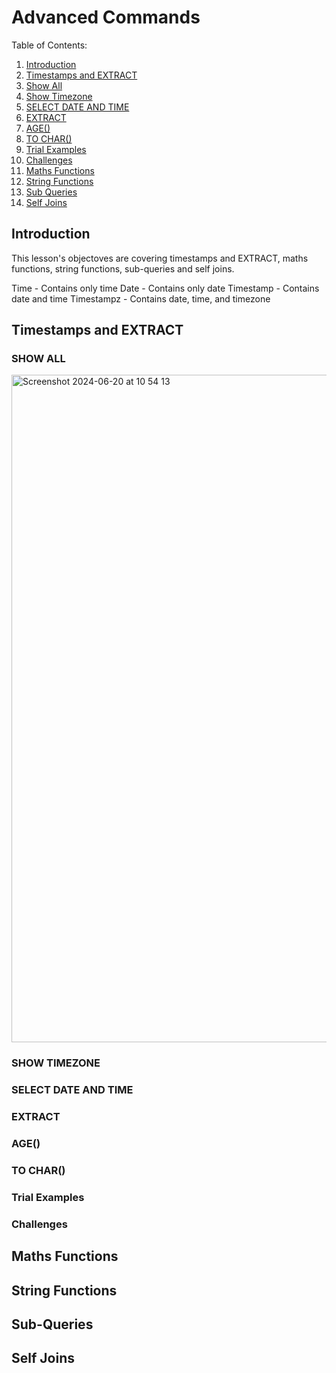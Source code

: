 # Advanced Commands 

Table of Contents:
1. [Introduction](#introduction)
2. [Timestamps and EXTRACT](#timestamps-and-extract)
3. [Show All](#show-all)
4. [Show Timezone](#show-timezone)
5. [SELECT DATE AND TIME](#select-date-and-time)
6. [EXTRACT](#extract)
7. [AGE()](#age)
8. [TO CHAR()](#to-char)
9. [Trial Examples](#trial-examples)
10. [Challenges](#challenges)
11. [Maths Functions](#maths-functions)
12. [String Functions](#string-functions)
13. [Sub Queries](#sub-queries)
14. [Self Joins](#self-joins)

## Introduction 

This lesson's objectoves are covering timestamps and EXTRACT, maths functions, string functions, sub-queries and self joins.

Time - Contains only time
Date - Contains only date
Timestamp - Contains date and time 
Timestampz - Contains date, time, and timezone

## Timestamps and EXTRACT

### SHOW ALL
<img width="1068" alt="Screenshot 2024-06-20 at 10 54 13" src="https://github.com/Claudiomics/sql-peregrine-lessons/assets/149532217/32978264-9d66-41fb-971c-7695d0be3325">

### SHOW TIMEZONE

### SELECT DATE AND TIME

### EXTRACT

### AGE()

### TO CHAR()

### Trial Examples

### Challenges

## Maths Functions

## String Functions

## Sub-Queries 

## Self Joins




